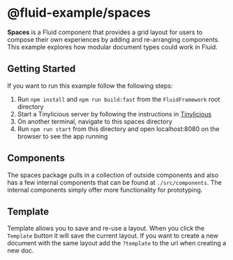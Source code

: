 # @fluid-example/spaces

**Spaces** is a Fluid component that provides a grid layout for users to compose their own experiences by adding and re-arranging components. This example explores how modular document types could work in Fluid.

## Getting Started

If you want to run this example follow the following steps:

1. Run `npm install` and `npm run build:fast` from the `FluidFramework` root directory
2. Start a Tinylicious server by following the instructions in [Tinylicious](../../../server/tinylicious)
3. On another terminal, navigate to this spaces directory
4. Run `npm run start` from this directory and open localhost:8080 on the browser to see the app running

## Components

The spaces package pulls in a collection of outside components and also has a few internal components that can be found at `./src/components`. The internal components simply offer more functionality for prototyping.

## Template

Template allows you to save and re-use a layout. When you click the `Template` button it will save the current layout. If you want to create a new document with the same layout add the `?template` to the url when creating a new doc.

